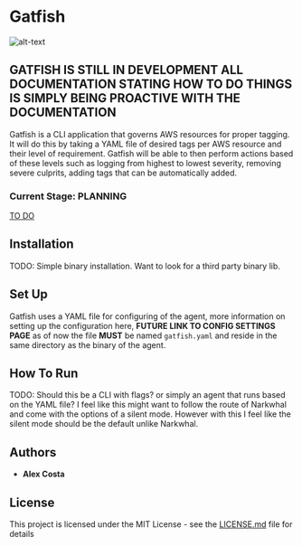 # Gatfish

![alt-text](https://cdn.drawception.com/images/panels/2015/1-5/PChhFFR6ym-8.png)

## GATFISH IS STILL IN DEVELOPMENT ALL DOCUMENTATION STATING HOW TO DO THINGS IS SIMPLY BEING PROACTIVE WITH THE DOCUMENTATION

Gatfish is a CLI application that governs AWS resources for proper tagging. It will do this by taking a YAML file of desired tags per AWS resource and their level of requirement. Gatfish will be able to then perform actions based of these levels such as logging from highest to lowest severity, removing severe culprits, adding tags that can be automatically added.

### Current Stage: PLANNING
[TO DO](TODO.md)

## Installation

TODO: Simple binary installation. Want to look for a third party binary lib.

## Set Up

Gatfish uses a YAML file for configuring of the agent, more information on setting up the configuration here, **FUTURE LINK TO CONFIG SETTINGS PAGE** as of now the file **MUST** be named `gatfish.yaml` and reside in the same directory as the binary of the agent.

## How To Run

TODO: Should this be a CLI with flags? or simply an agent that runs based on the YAML file? I feel like this might want to follow the route of Narkwhal and come with the options of a silent mode. However with this I feel like the silent mode should be the default unlike Narkwhal.

## Authors

* **Alex Costa** 

## License

This project is licensed under the MIT License - see the [LICENSE.md](LICENSE.md) file for details